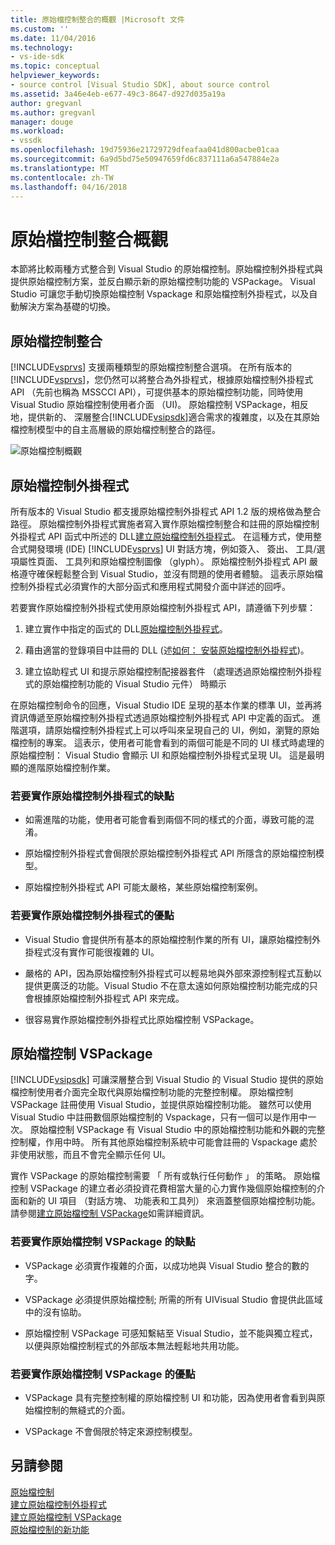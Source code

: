 ```yaml
---
title: 原始檔控制整合的概觀 |Microsoft 文件
ms.custom: ''
ms.date: 11/04/2016
ms.technology:
- vs-ide-sdk
ms.topic: conceptual
helpviewer_keywords:
- source control [Visual Studio SDK], about source control
ms.assetid: 3a46e4eb-e677-49c3-8647-d927d035a19a
author: gregvanl
ms.author: gregvanl
manager: douge
ms.workload:
- vssdk
ms.openlocfilehash: 19d75936e21729729dfeafaa041d800acbe01caa
ms.sourcegitcommit: 6a9d5bd75e50947659fd6c837111a6a547884e2a
ms.translationtype: MT
ms.contentlocale: zh-TW
ms.lasthandoff: 04/16/2018
---
```

# <a name="source-control-integration-overview"></a>原始檔控制整合概觀
本節將比較兩種方式整合到 Visual Studio 的原始檔控制。原始檔控制外掛程式與提供原始檔控制方案，並反白顯示新的原始檔控制功能的 VSPackage。 Visual Studio 可讓您手動切換原始檔控制 Vspackage 和原始檔控制外掛程式，以及自動解決方案為基礎的切換。  
  
## <a name="source-control-integration"></a>原始檔控制整合  
 [!INCLUDE[vsprvs](../../code-quality/includes/vsprvs_md.md)] 支援兩種類型的原始檔控制整合選項。 在所有版本的[!INCLUDE[vsprvs](../../code-quality/includes/vsprvs_md.md)]，您仍然可以將整合為外掛程式，根據原始檔控制外掛程式 API （先前也稱為 MSSCCI API），可提供基本的原始檔控制功能，同時使用 Visual Studio 原始檔控制使用者介面 （UI)。 原始檔控制 VSPackage，相反地，提供新的、 深層整合[!INCLUDE[vsipsdk](../../extensibility/includes/vsipsdk_md.md)]適合需求的複雜度，以及在其原始檔控制模型中的自主高層級的原始檔控制整合的路徑。  
  
 ![原始檔控制概觀](../../extensibility/internals/media/sourcectnrloverview.gif "SourceCtnrlOverview")  
  
## <a name="source-control-plug-in"></a>原始檔控制外掛程式  
 所有版本的 Visual Studio 都支援原始檔控制外掛程式 API 1.2 版的規格做為整合路徑。 原始檔控制外掛程式實施者寫入實作原始檔控制整合和註冊的原始檔控制外掛程式 API 函式中所述的 DLL[建立原始檔控制外掛程式](../../extensibility/internals/creating-a-source-control-plug-in.md)。 在這種方式，使用整合式開發環境 (IDE) [!INCLUDE[vsprvs](../../code-quality/includes/vsprvs_md.md)] UI 對話方塊，例如簽入、 簽出、 工具/選項屬性頁面、 工具列和原始檔控制圖像 （glyph）。 原始檔控制外掛程式 API 嚴格遵守確保輕鬆整合到 Visual Studio，並沒有問題的使用者體驗。 這表示原始檔控制外掛程式必須實作的大部分函式和應用程式開發介面中詳述的回呼。  
  
 若要實作原始檔控制外掛程式使用原始檔控制外掛程式 API，請遵循下列步驟：  
  
1.  建立實作中指定的函式的 DLL[原始檔控制外掛程式](../../extensibility/source-control-plug-ins.md)。  
  
2.  藉由適當的登錄項目中註冊的 DLL (述[如何： 安裝原始檔控制外掛程式](../../extensibility/internals/how-to-install-a-source-control-plug-in.md))。  
  
3.  建立協助程式 UI 和提示原始檔控制配接器套件 （處理透過原始檔控制外掛程式的原始檔控制功能的 Visual Studio 元件） 時顯示  
  
 在原始檔控制命令的回應，Visual Studio IDE 呈現的基本作業的標準 UI，並再將資訊傳遞至原始檔控制外掛程式透過原始檔控制外掛程式 API 中定義的函式。 進階選項，請原始檔控制外掛程式上可以呼叫來呈現自己的 UI，例如，瀏覽的原始檔控制的專案。 這表示，使用者可能會看到的兩個可能是不同的 UI 樣式時處理的原始檔控制： Visual Studio 會顯示 UI 和原始檔控制外掛程式呈現 UI。 這是最明顯的進階原始檔控制作業。  
  
### <a name="drawbacks-to-implementing-a-source-control-plug-in"></a>若要實作原始檔控制外掛程式的缺點  
  
-   如需進階的功能，使用者可能會看到兩個不同的樣式的介面，導致可能的混淆。  
  
-   原始檔控制外掛程式會侷限於原始檔控制外掛程式 API 所隱含的原始檔控制模型。  
  
-   原始檔控制外掛程式 API 可能太嚴格，某些原始檔控制案例。  
  
### <a name="advantages-to-implementing-a-source-control-plug-in"></a>若要實作原始檔控制外掛程式的優點  
  
-   Visual Studio 會提供所有基本的原始檔控制作業的所有 UI，讓原始檔控制外掛程式沒有實作可能很複雜的 UI。  
  
-   嚴格的 API，因為原始檔控制外掛程式可以輕易地與外部來源控制程式互動以提供更廣泛的功能。Visual Studio 不在意太遠如何原始檔控制功能完成的只會根據原始檔控制外掛程式 API 來完成。  
  
-   很容易實作原始檔控制外掛程式比原始檔控制 VSPackage。  
  
## <a name="source-control-vspackage"></a>原始檔控制 VSPackage  
 [!INCLUDE[vsipsdk](../../extensibility/includes/vsipsdk_md.md)] 可讓深層整合到 Visual Studio 的 Visual Studio 提供的原始檔控制使用者介面完全取代與原始檔控制功能的完整控制權。 原始檔控制 VSPackage 註冊使用 Visual Studio，並提供原始檔控制功能。 雖然可以使用 Visual Studio 中註冊數個原始檔控制的 Vspackage，只有一個可以是作用中一次。 原始檔控制 VSPackage 有 Visual Studio 中的原始檔控制功能和外觀的完整控制權，作用中時。 所有其他原始檔控制系統中可能會註冊的 Vspackage 處於非使用狀態，而且不會完全顯示任何 UI。  
  
 實作 VSPackage 的原始檔控制需要 「 所有或執行任何動作 」 的策略。 原始檔控制 VSPackage 的建立者必須投資花費相當大量的心力實作幾個原始檔控制的介面和新的 UI 項目 （對話方塊、 功能表和工具列） 來涵蓋整個原始檔控制功能。 請參閱[建立原始檔控制 VSPackage](../../extensibility/internals/creating-a-source-control-vspackage.md)如需詳細資訊。  
  
### <a name="drawbacks-to-implementing-a-source-control-vspackage"></a>若要實作原始檔控制 VSPackage 的缺點  
  
-   VSPackage 必須實作複雜的介面，以成功地與 Visual Studio 整合的數的字。  
  
-   VSPackage 必須提供原始檔控制; 所需的所有 UIVisual Studio 會提供此區域中的沒有協助。  
  
-   原始檔控制 VSPackage 可感知繫結至 Visual Studio，並不能與獨立程式，以便與原始檔控制程式的外部版本無法輕鬆地共用功能。  
  
### <a name="advantages-to-implementing-a-source-control-vspackage"></a>若要實作原始檔控制 VSPackage 的優點  
  
-   VSPackage 具有完整控制權的原始檔控制 UI 和功能，因為使用者會看到與原始檔控制的無縫式的介面。  
  
-   VSPackage 不會侷限於特定來源控制模型。  
  
## <a name="see-also"></a>另請參閱  
 [原始檔控制](../../extensibility/internals/source-control.md)   
 [建立原始檔控制外掛程式](../../extensibility/internals/creating-a-source-control-plug-in.md)   
 [建立原始檔控制 VSPackage](../../extensibility/internals/creating-a-source-control-vspackage.md)   
 [原始檔控制的新功能](../../extensibility/internals/what-s-new-in-source-control.md)